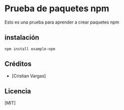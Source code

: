 # Prueba de paquetes npm
Esto es una prueba para aprender a crear paquetes npm

## instalación
```
npm install example-npm
```

## Créditos
- [Cristian Vargas]

## Licencia
[MIT]

